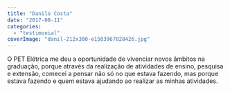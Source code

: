 ```yaml
---
title: "Danilo Costa"
date: "2017-08-11"
categories: 
  - "testimonial"
coverImage: "danil-212x300-e1503967028426.jpg"
---
```


O PET Elétrica me deu a oportunidade de vivenciar novos âmbitos na graduação, porque através da realização de atividades de ensino, pesquisa e extensão, comecei a pensar não só no que estava fazendo, mas porque estava fazendo e quem estava ajudando ao realizar as minhas atividades.
